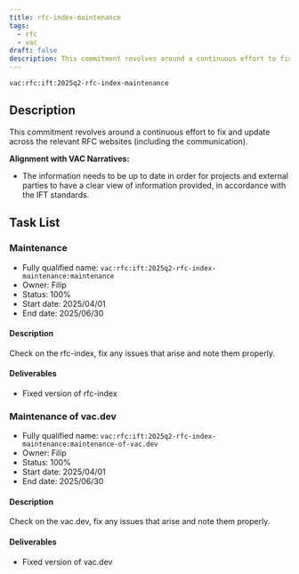```yaml
---
title: rfc-index-maintenance
tags:
  - rfc
  - vac
draft: false
description: This commitment revolves around a continuous effort to fix and update across the relevant RFC websites (including the communication).
---
```


`vac:rfc:ift:2025q2-rfc-index-maintenance`

## Description

This commitment revolves around a continuous effort
to fix and update across the relevant RFC websites
(including the communication).

**Alignment with VAC Narratives:**

- The information needs to be up to date
in order for projects and external parties
to have a clear view of information provided,
in accordance with the IFT standards.

## Task List

### Maintenance

- Fully qualified name: `vac:rfc:ift:2025q2-rfc-index-maintenance:maintenance`
- Owner: Filip
- Status: 100%
- Start date: 2025/04/01
- End date: 2025/06/30

#### Description

Check on the rfc-index,
fix any issues that arise and
note them properly.

#### Deliverables

- Fixed version of rfc-index

### Maintenance of vac.dev

- Fully qualified name: `vac:rfc:ift:2025q2-rfc-index-maintenance:maintenance-of-vac.dev`
- Owner: Filip
- Status: 100%
- Start date: 2025/04/01
- End date: 2025/06/30

#### Description

Check on the vac.dev,
fix any issues that arise and
note them properly.

#### Deliverables

- Fixed version of vac.dev